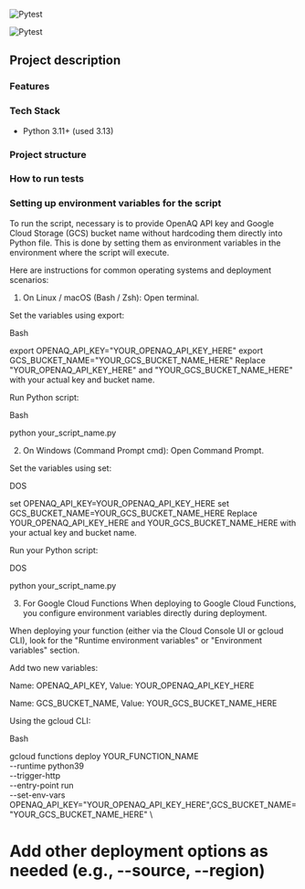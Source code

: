 ![Pytest](https://img.shields.io/badge/project_status-in_progress\open-blue)

![Pytest](https://img.shields.io/badge/tests-pending-blue)

## **Project description**


### Features


### Tech Stack
- Python 3.11+ (used 3.13)


### Project structure


### How to run tests


### Setting up environment variables for the script
To run the script, necessary is to provide OpenAQ API key and Google Cloud Storage (GCS) bucket name without hardcoding them directly into Python file. This is done by setting them as environment variables in the environment where the script will execute.

Here are instructions for common operating systems and deployment scenarios:

1. On Linux / macOS (Bash / Zsh):
Open terminal.

Set the variables using export:

Bash

export OPENAQ_API_KEY="YOUR_OPENAQ_API_KEY_HERE"
export GCS_BUCKET_NAME="YOUR_GCS_BUCKET_NAME_HERE"
Replace "YOUR_OPENAQ_API_KEY_HERE" and "YOUR_GCS_BUCKET_NAME_HERE" with your actual key and bucket name.

Run Python script:

Bash

python your_script_name.py

2. On Windows (Command Prompt cmd):
Open Command Prompt.

Set the variables using set:

DOS

set OPENAQ_API_KEY=YOUR_OPENAQ_API_KEY_HERE
set GCS_BUCKET_NAME=YOUR_GCS_BUCKET_NAME_HERE
Replace YOUR_OPENAQ_API_KEY_HERE and YOUR_GCS_BUCKET_NAME_HERE with your actual key and bucket name.

Run your Python script:

DOS

python your_script_name.py

3. For Google Cloud Functions
When deploying to Google Cloud Functions, you configure environment variables directly during deployment.

When deploying your function (either via the Cloud Console UI or gcloud CLI), look for the "Runtime environment variables" or "Environment variables" section.

Add two new variables:

Name: OPENAQ_API_KEY, Value: YOUR_OPENAQ_API_KEY_HERE

Name: GCS_BUCKET_NAME, Value: YOUR_GCS_BUCKET_NAME_HERE

Using the gcloud CLI:

Bash

gcloud functions deploy YOUR_FUNCTION_NAME \
  --runtime python39 \
  --trigger-http \
  --entry-point run \
  --set-env-vars OPENAQ_API_KEY="YOUR_OPENAQ_API_KEY_HERE",GCS_BUCKET_NAME="YOUR_GCS_BUCKET_NAME_HERE" \
  # Add other deployment options as needed (e.g., --source, --region)
